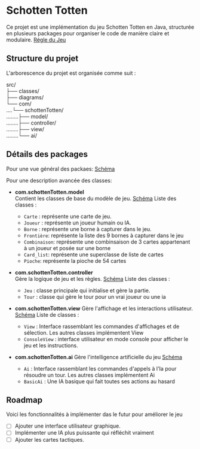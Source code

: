 # Schotten Totten

Ce projet est une implémentation du jeu Schotten Totten en Java, structurée en plusieurs packages pour organiser le code de manière claire et modulaire.
[Régle du Jeu](PG220_Projet_1.pdf)

## Structure du projet

L'arborescence du projet est organisée comme suit :

src/<br>
├── classes/<br>
├── diagrams/<br>
└── com/<br>
....└── schottenTotten/ <br>
........├── model/ <br>
........├── controller/ <br>
........├── view/ <br>
........└── ai/<br>


## Détails des packages

Pour une vue général des packaes:
[Schéma](src/diagrams/all.png)

Pour une description avancée des classes: 


- **com.schottenTotten.model**  
  Contient les classes de base du modèle de jeu.
  [Schéma](src/diagrams/model.png)
  Liste des classes :
  - `Carte` : représente une carte de jeu.
  - `Joueur` : représente un joueur humain ou IA.
  - `Borne` : représente une borne à capturer dans le jeu.
  - `Frontière`: représente la liste des 9 bornes à capturer dans le jeu
  - `Combinaison`: représente une combinsaison de 3 cartes appartenant à un joueur et posée sur une borne
  - `Card_list`: représente une superclasse de liste de cartes
  - `Pioche`: représente la pioche de 54 cartes

- **com.schottenTotten.controller**  
  Gère la logique de jeu et les règles.
  [Schéma](src/diagrams/controller.png)
  Liste des classes :
  - `Jeu` : classe principale qui initialise et gère la partie.
  - `Tour` : classe qui gère le tour pour un vrai joueur ou une ia

- **com.schottenTotten.view**
  Gère l'affichage et les interactions utilisateur.
  [Schéma](src/diagrams/view.png)
  Liste de classes :
  - `View` : Interface rassemblant les commandes d'affichages et de sélection. Les autres classes implémentent View
  - `ConsoleView` : interface utilisateur en mode console pour afficher le jeu et les instructions.

- **com.schottenTotten.ai**
  Gère l'intelligence artificielle du jeu
  [Schéma](src/diagrams/ai.png)
  - `Ai` : Interface rassemblant les commandes d'appels à l'Ia pour résoudre un tour. Les autres classes implémentent Ai
  - `BasicAi` : Une IA basique qui fait toutes ses actions au hasard


## Roadmap

Voici les fonctionnalités à implémenter das le futur pour améliorer le jeu
- [ ] Ajouter une interface utilisateur graphique.
- [ ] Implémenter une IA plus puissante qui réfléchit vraiment
- [ ] Ajouter les cartes tactiques.
